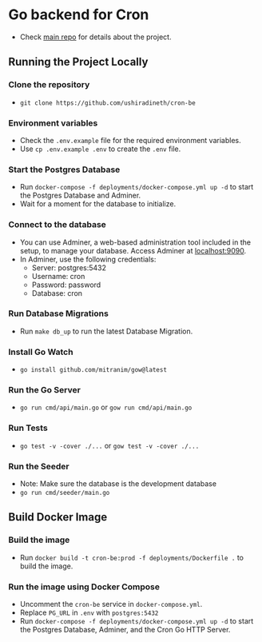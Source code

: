 # Go backend for Cron

- Check [main repo](https://github.com/ushiradineth/cron) for details about the project.

## Running the Project Locally

### Clone the repository

- `git clone https://github.com/ushiradineth/cron-be`

### Environment variables

- Check the `.env.example` file for the required environment variables.
- Use `cp .env.example .env` to create the `.env` file.

### Start the Postgres Database

- Run `docker-compose -f deployments/docker-compose.yml up -d` to start the Postgres Database and Adminer.
- Wait for a moment for the database to initialize.

### Connect to the database

- You can use Adminer, a web-based administration tool included in the setup, to manage your database. Access Adminer at [localhost:9090](http://localhost:9090).
- In Adminer, use the following credentials:
  - Server: postgres:5432
  - Username: cron
  - Password: password
  - Database: cron

### Run Database Migrations

- Run `make db_up` to run the latest Database Migration.

### Install Go Watch

- `go install github.com/mitranim/gow@latest`

### Run the Go Server

- `go run cmd/api/main.go` or `gow run cmd/api/main.go`

### Run Tests

- `go test -v -cover ./...` or `gow test -v -cover ./...`

### Run the Seeder

- Note: Make sure the database is the development database
- `go run cmd/seeder/main.go`

## Build Docker Image

### Build the image

- Run `docker build -t cron-be:prod -f deployments/Dockerfile .` to build the image.

### Run the image using Docker Compose

- Uncomment the `cron-be` service in `docker-compose.yml`.
- Replace `PG_URL` in `.env` with `postgres:5432`
- Run `docker-compose -f deployments/docker-compose.yml up -d` to start the Postgres Database, Adminer, and the Cron Go HTTP Server.
